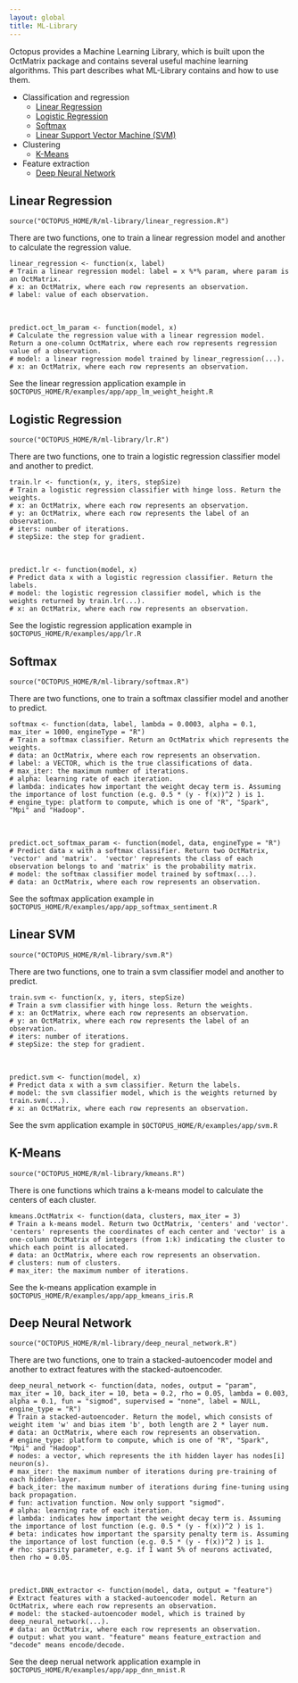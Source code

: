 ```yaml
---
layout: global
title: ML-Library
---
```


Octopus provides a Machine Learning Library, which is built upon the OctMatrix package and contains several useful machine learning algorithms. This part describes what ML-Library contains and how to use them.

* Classification and regression
  * [Linear Regression](ML-Library.html#linear-regression)
  * [Logistic Regression](ML-Library.html#logistic-regression)
  * [Softmax](ML-Library.html#softmax)
  * [Linear Support Vector Machine (SVM)](ML-Library.html#linear-svm)
* Clustering
  * [K-Means](ML-Library.html#k-means)
* Feature extraction
  * [Deep Neural Network](ML-Library.html#deep-neural-network)

## Linear Regression

    source("OCTOPUS_HOME/R/ml-library/linear_regression.R")

There are two functions, one to train a linear regression model and another to calculate the regression value.

    linear_regression <- function(x, label)
    # Train a linear regression model: label = x %*% param, where param is an OctMatrix.
    # x: an OctMatrix, where each row represents an observation.
    # label: value of each observation.
    
<br/>

    predict.oct_lm_param <- function(model, x)
    # Calculate the regression value with a linear regression model. Return a one-column OctMatrix, where each row represents regression value of a observation.
    # model: a linear regression model trained by linear_regression(...).
    # x: an OctMatrix, where each row represents an observation.

See the linear regression application example in `$OCTOPUS_HOME/R/examples/app/app_lm_weight_height.R`

## Logistic Regression

    source("OCTOPUS_HOME/R/ml-library/lr.R")

There are two functions, one to train a logistic regression classifier model and another to predict.

    train.lr <- function(x, y, iters, stepSize)
    # Train a logistic regression classifier with hinge loss. Return the weights.
    # x: an OctMatrix, where each row represents an observation.
    # y: an OctMatrix, where each row represents the label of an observation.
    # iters: number of iterations.
    # stepSize: the step for gradient.

<br/>

    predict.lr <- function(model, x)
    # Predict data x with a logistic regression classifier. Return the labels.
    # model: the logistic regression classifier model, which is the weights returned by train.lr(...).
    # x: an OctMatrix, where each row represents an observation.
    
See the logistic regression application example in `$OCTOPUS_HOME/R/examples/app/lr.R`

## Softmax

    source("OCTOPUS_HOME/R/ml-library/softmax.R")
    
There are two functions, one to train a softmax classifier model and another to predict.

    softmax <- function(data, label, lambda = 0.0003, alpha = 0.1, max_iter = 1000, engineType = "R")
    # Train a softmax classifier. Return an OctMatrix which represents the weights.
    # data: an OctMatrix, where each row represents an observation.
    # label: a VECTOR, which is the true classifications of data.
    # max_iter: the maximum number of iterations.
    # alpha: learning rate of each iteration.
    # lambda: indicates how important the weight decay term is. Assuming the importance of lost function (e.g. 0.5 * (y - f(x))^2 ) is 1.
    # engine_type: platform to compute, which is one of "R", "Spark", "Mpi" and "Hadoop".
    
<br/>

    predict.oct_softmax_param <- function(model, data, engineType = "R")
    # Predict data x with a softmax classifier. Return two OctMatrix, 'vector' and 'matrix'.  'vector' represents the class of each observation belongs to and 'matrix' is the probability matrix.
    # model: the softmax classifier model trained by softmax(...).
    # data: an OctMatrix, where each row represents an observation.
    
See the softmax application example in `$OCTOPUS_HOME/R/examples/app/app_softmax_sentiment.R`
    
## Linear SVM

    source("OCTOPUS_HOME/R/ml-library/svm.R")
    
There are two functions, one to train a svm classifier model and another to predict.

    train.svm <- function(x, y, iters, stepSize)
    # Train a svm classifier with hinge loss. Return the weights.
    # x: an OctMatrix, where each row represents an observation.
    # y: an OctMatrix, where each row represents the label of an observation.
    # iters: number of iterations.
    # stepSize: the step for gradient.
    
<br/>

    predict.svm <- function(model, x)
    # Predict data x with a svm classifier. Return the labels.
    # model: the svm classifier model, which is the weights returned by train.svm(...).
    # x: an OctMatrix, where each row represents an observation.
    
See the svm application example in `$OCTOPUS_HOME/R/examples/app/svm.R`

## K-Means

    source("OCTOPUS_HOME/R/ml-library/kmeans.R")
    
There is one functions which trains a k-means model to calculate the centers of each cluster.

    kmeans.OctMatrix <- function(data, clusters, max_iter = 3)
    # Train a k-means model. Return two OctMatrix, 'centers' and 'vector'.  'centers' represents the coordinates of each center and 'vector' is a one-column OctMatrix of integers (from 1:k) indicating the cluster to which each point is allocated.
    # data: an OctMatrix, where each row represents an observation.
    # clusters: num of clusters.
    # max_iter: the maximum number of iterations.
    
See the k-means application example in `$OCTOPUS_HOME/R/examples/app/app_kmeans_iris.R`
    
## Deep Neural Network

    source("OCTOPUS_HOME/R/ml-library/deep_neural_network.R")
    
There are two functions, one to train a stacked-autoencoder model and another to extract features with the stacked-autoencoder.

    deep_neural_network <- function(data, nodes, output = "param", max_iter = 10, back_iter = 10, beta = 0.2, rho = 0.05, lambda = 0.003, alpha = 0.1, fun = "sigmod", supervised = "none", label = NULL, engine_type = "R")
    # Train a stacked-autoencoder. Return the model, which consists of weight item 'w' and bias item 'b', both length are 2 * layer num.
    # data: an OctMatrix, where each row represents an observation.
    # engine_type: platform to compute, which is one of "R", "Spark", "Mpi" and "Hadoop".
    # nodes: a vector, which represents the ith hidden layer has nodes[i] neuron(s).
    # max_iter: the maximum number of iterations during pre-training of each hidden-layer.
    # back_iter: the maximum number of iterations during fine-tuning using back propagation.
    # fun: activation function. Now only support "sigmod".
    # alpha: learning rate of each iteration.
    # lambda: indicates how important the weight decay term is. Assuming the importance of lost function (e.g. 0.5 * (y - f(x))^2 ) is 1.
    # beta: indicates how important the sparsity penalty term is. Assuming the importance of lost function (e.g. 0.5 * (y - f(x))^2 ) is 1.
    # rho: sparsity parameter, e.g. if I want 5% of neurons activated, then rho = 0.05.
    
<br/>

    predict.DNN_extractor <- function(model, data, output = "feature")
    # Extract features with a stacked-autoencoder model. Return an OctMatrix, where each row represents an observation.
    # model: the stacked-autoencoder model, which is trained by deep_neural_network(...).
    # data: an OctMatrix, where each row represents an observation.
    # output: what you want. "feature" means feature_extraction and "decode" means encode/decode.
    
See the deep nerual network application example in `$OCTOPUS_HOME/R/examples/app/app_dnn_mnist.R`
